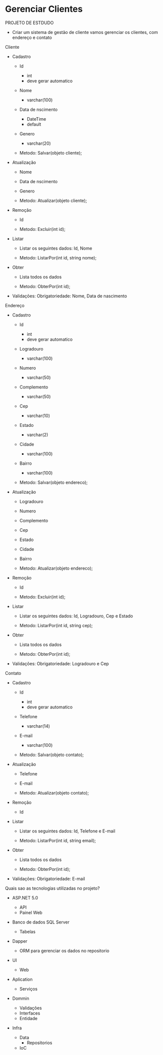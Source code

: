 # Gerenciar Clientes


PROJETO DE ESTDUDO

- Criar um sistema de gestão de cliente
	vamos gerenciar os clientes, com endereço e contato
	
Cliente
- Cadastro
	- Id
		- int
		- deve gerar automatico
	- Nome
		- varchar(100)
	- Data de nscimento
		- DateTime
		- default 
	- Genero
		- varchar(20)
		
	- Metodo: Salvar(objeto cliente);
- Atualização
	- Nome
	- Data de nscimento
	- Genero
		
	- Metodo: Atualizar(objeto cliente);
- Remoção
	- Id
		
	- Metodo: Excluir(int id);
- Listar
	- Listar os seguintes dados: Id, Nome
		
	- Metodo: ListarPor(int id, string nome);
- Obter
	- Lista todos os dados
		
	- Metodo: ObterPor(int id);

- Validações:
	Obrigatoriedade: Nome, Data de nascimento



Endereço 
- Cadastro
	- Id
		- int
		- deve gerar automatico
	- Logradouro
		- varchar(100)
	- Numero
		- varchar(50)
	- Complemento
		- varchar(50)
	- Cep
		- varchar(10)
	- Estado
		- varchar(2)
	- Cidade 
		- varchar(100)
	- Bairro
		- varchar(100)
		
	- Metodo: Salvar(objeto endereco);
- Atualização
	- Logradouro
	- Numero
	- Complemento
	- Cep
	- Estado
	- Cidade 
	- Bairro
	
	- Metodo: Atualizar(objeto endereco);
- Remoção
	- Id
	
	- Metodo: Excluir(int id);
- Listar
	- Listar os seguintes dados: Id, Logradouro, Cep e Estado
		
	- Metodo: ListarPor(int id, string cep);
- Obter
	- Lista todos os dados
		
	- Metodo: ObterPor(int id);

- Validações:
	Obrigatoriedade: Logradouro e Cep


Contato
- Cadastro
	- Id
		- int
		- deve gerar automatico
	- Telefone
		- varchar(14)
	- E-mail
		- varchar(100)
		
	- Metodo: Salvar(objeto contato);
- Atualização
	- Telefone
	- E-mail
	
	- Metodo: Atualizar(objeto contato);
- Remoção
	- Id
- Listar
	- Listar os seguintes dados: Id, Telefone e E-mail
		
	- Metodo: ListarPor(int id, string email);
- Obter
	- Lista todos os dados
		
	- Metodo: ObterPor(int id);
	
- Validações:
	Obrigatoriedade: E-mail
	
	
Quais sao as tecnologias utilizadas no projeto?
- ASP.NET 5.0
	- API
	- Painel Web
- Banco de dados SQL Server
	- Tabelas
- Dapper
	- ORM para gerenciar os dados no repositorio

	
- UI
	- Web
- Aplication
	- Serviços
- Dommin
	- Validações
	- Interfaces
	- Entidade
- Infra
	- Data
		- Repositorios
	- IoC

